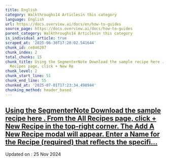 ```yaml
---
title: English
category: Walkthroughs14 Articlesin this category
language: English
url: https://docs.overview.ai/docs/en/how-to-guides
source_page: https://docs.overview.ai/docs/how-to-guides
parent_category: Walkthroughs14 Articlesin this category
is_individual_article: true
scraped_at: '2025-06-30T17:20:02.541644'
chunk_id: ce846207
chunk_index: 2
total_chunks: 15
chunk_title: Using the SegmenterNote Download the sample recipe here . From the All
  Recipes page, click + New Re
chunk_level: 2
chunk_start_line: 51
chunk_end_line: 55
chunked_at: '2025-07-01T17:23:34.498944'
chunking_method: header_based
---
```


## [Using the SegmenterNote Download the sample recipe here . From the All Recipes page, click + New Recipe in the top-right corner. The Add A New Recipe modal will appear. Enter a Name for the Recipe \(required\) that reflects the specifi...](/docs/creating-a-segmenter)

Updated on : 25 Nov 2024
